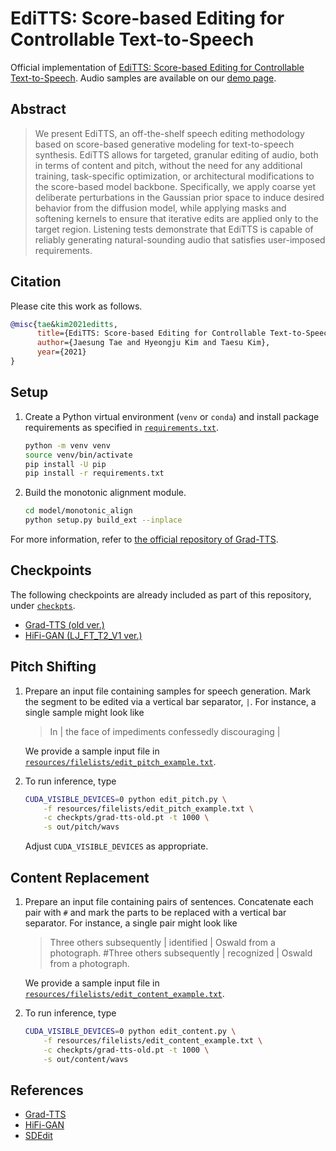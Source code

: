 # EdiTTS: Score-based Editing for Controllable Text-to-Speech

Official implementation of [EdiTTS: Score-based Editing for Controllable Text-to-Speech](https://arxiv.org/abs/2110.02584). Audio samples are available on our [demo page](https://editts.github.io).

## Abstract

> We present EdiTTS, an off-the-shelf speech editing methodology based on score-based generative modeling for text-to-speech synthesis. EdiTTS allows for targeted, granular editing of audio, both in terms of content and pitch, without the need for any additional training, task-specific optimization, or architectural modifications to the score-based model backbone. Specifically, we apply coarse yet deliberate perturbations in the Gaussian prior space to induce desired behavior from the diffusion model, while applying masks and softening kernels to ensure that iterative edits are applied only to the target region. Listening tests demonstrate that EdiTTS is capable of reliably generating natural-sounding audio that satisfies user-imposed requirements.

## Citation

Please cite this work as follows.

```bibtex
@misc{tae&kim2021editts,
      title={EdiTTS: Score-based Editing for Controllable Text-to-Speech}, 
      author={Jaesung Tae and Hyeongju Kim and Taesu Kim},
      year={2021}
}
```

## Setup

1. Create a Python virtual environment (`venv` or `conda`) and install package requirements as specified in [`requirements.txt`](requirements.txt).

   ```sh
   python -m venv venv
   source venv/bin/activate
   pip install -U pip
   pip install -r requirements.txt
   ```

2. Build the monotonic alignment module.

   ```sh
   cd model/monotonic_align
   python setup.py build_ext --inplace
   ```

For more information, refer to [the official repository of Grad-TTS](https://github.com/huawei-noah/Speech-Backbones/tree/main/Grad-TTS).

## Checkpoints

The following checkpoints are already included as part of this repository, under [`checkpts`](checkpts). 

- [Grad-TTS (old ver.)](https://drive.google.com/drive/folders/1grsfccJbmEuSBGQExQKr3cVxNV0xEOZ7)
- [HiFi-GAN (LJ_FT_T2_V1 ver.)](https://drive.google.com/drive/folders/1-eEYTB5Av9jNql0WGBlRoi-WH2J7bp5Y)

## Pitch Shifting

1. Prepare an input file containing samples for speech generation. Mark the segment to be edited via a vertical bar separator, `|`. For instance, a single sample might look like

   > In | the face of impediments confessedly discouraging |

   We provide a sample input file in [`resources/filelists/edit_pitch_example.txt`](resources/filelists/edit_pitch_example.txt).

2. To run inference, type

   ```sh
   CUDA_VISIBLE_DEVICES=0 python edit_pitch.py \
       -f resources/filelists/edit_pitch_example.txt \
       -c checkpts/grad-tts-old.pt -t 1000 \
       -s out/pitch/wavs
   ```

   Adjust `CUDA_VISIBLE_DEVICES` as appropriate.

## Content Replacement

1. Prepare an input file containing pairs of sentences. Concatenate each pair with `#` and mark the parts to be replaced with a vertical bar separator. For instance, a single pair might look like

   > Three others subsequently | identified | Oswald from a photograph. #Three others subsequently | recognized | Oswald from a photograph.

   We provide a sample input file in [`resources/filelists/edit_content_example.txt`](resources/filelists/edit_content_example.txt).

2. To run inference, type

   ```sh
   CUDA_VISIBLE_DEVICES=0 python edit_content.py \
       -f resources/filelists/edit_content_example.txt \
       -c checkpts/grad-tts-old.pt -t 1000 \
       -s out/content/wavs
   ```

## References
- [Grad-TTS](https://github.com/huawei-noah/Speech-Backbones/tree/main/Grad-TTS)
- [HiFi-GAN](https://github.com/jik876/hifi-gan)
- [SDEdit](https://github.com/ermongroup/SDEdit)
